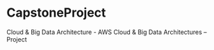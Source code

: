 # CapstoneProject
Cloud &amp; Big Data Architecture - AWS Cloud &amp; Big Data Architectures – Project
